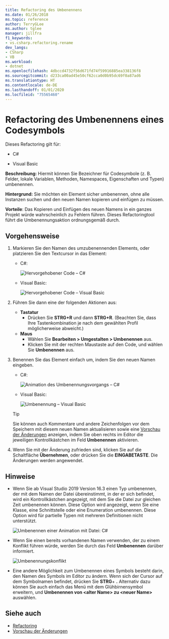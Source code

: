 ```yaml
---
title: Refactoring des Umbenennens
ms.date: 01/26/2018
ms.topic: reference
author: TerryGLee
ms.author: tglee
manager: jillfra
f1_keywords:
- vs.csharp.refactoring.rename
dev_langs:
- CSharp
- VB
ms.workload:
- dotnet
ms.openlocfilehash: 4dbccd4732f56d671fd74f59916885ea338136f8
ms.sourcegitcommit: d233ca00ad45e50cf62cca0d0b95dc69f0a87ad6
ms.translationtype: HT
ms.contentlocale: de-DE
ms.lasthandoff: 01/01/2020
ms.locfileid: "75565460"
---
```

# <a name="rename-a-code-symbol-refactoring"></a>Refactoring des Umbenennens eines Codesymbols

Dieses Refactoring gilt für:

- C#

- Visual Basic

**Beschreibung:** Hiermit können Sie Bezeichner für Codesymbole (z. B. Felder, lokale Variablen, Methoden, Namespaces, Eigenschaften und Typen) umbenennen.

**Hintergrund:** Sie möchten ein Element sicher umbenennen, ohne alle Instanzen suchen und den neuen Namen kopieren und einfügen zu müssen.

**Vorteile**: Das Kopieren und Einfügen des neuen Namens in ein ganzes Projekt würde wahrscheinlich zu Fehlern führen. Dieses Refactoringtool führt die Umbenennungsaktion ordnungsgemäß durch.

## <a name="how-to"></a>Vorgehensweise

1. Markieren Sie den Namen des umzubenennenden Elements, oder platzieren Sie den Textcursor in das Element:

   - C#:

       ![Hervorgehobener Code – C#](media/rename-highlight-cs.png)

   - Visual Basic:

       ![Hervorgehobener Code – Visual Basic](media/rename-highlight-vb.png)

2. Führen Sie dann eine der folgenden Aktionen aus:

   - **Tastatur**
      - Drücken Sie **STRG+R** und dann **STRG+R**. (Beachten Sie, dass Ihre Tastenkombination je nach dem gewählten Profil möglicherweise abweicht.)
   - **Maus**
      - Wählen Sie **Bearbeiten > Umgestalten > Umbenennen** aus.
      - Klicken Sie mit der rechten Maustaste auf den Code, und wählen Sie **Umbenennen** aus.

3. Benennen Sie das Element einfach um, indem Sie den neuen Namen eingeben.

   - C#:

      ![Animation des Umbenennungsvorgangs – C#](media/rename-animated-cs.gif)

   - Visual Basic:

      ![Umbenennung – Visual Basic](media/rename-rename-vb.png)

   > [!TIP]
   > Sie können auch Kommentare und andere Zeichenfolgen vor dem Speichern mit diesem neuen Namen aktualisieren sowie eine [Vorschau der Änderungen](../../ide/preview-changes.md) anzeigen, indem Sie oben rechts im Editor die jeweiligen Kontrollkästchen im Feld **Umbenennen** aktivieren.

4. Wenn Sie mit der Änderung zufrieden sind, klicken Sie auf die Schaltfläche **Übernehmen**, oder drücken Sie die **EINGABETASTE**. Die Änderungen werden angewendet.

## <a name="remarks"></a>Hinweise

- Wenn Sie ab Visual Studio 2019 Version 16.3 einen Typ umbenennen, der mit dem Namen der Datei übereinstimmt, in der er sich befindet, wird ein Kontrollkästchen angezeigt, mit dem Sie die Datei zur gleichen Zeit umbenennen können. Diese Option wird angezeigt, wenn Sie eine Klasse, eine Schnittstelle oder eine Enumeration umbenennen. Diese Option wird für partielle Typen mit mehreren Definitionen nicht unterstützt.

   ![Umbenennen einer Animation mit Datei: C#](media/rename-with-file-animated-cs.gif)

- Wenn Sie einen bereits vorhandenen Namen verwenden, der zu einem Konflikt führen würde, werden Sie durch das Feld **Umbenennen** darüber informiert.

   ![Umbenennungskonflikt](media/rename-conflict-cs.png)

- Eine andere Möglichkeit zum Umbenennen eines Symbols besteht darin, den Namen des Symbols im Editor zu ändern. Wenn sich der Cursor auf dem Symbolnamen befindet, drücken Sie **STRG**+ **.** Alternativ dazu können Sie auch einfach das Menü mit dem Glühbirnensymbol erweitern, und **Umbenennen von \<alter Name> zu \<neuer Name>** auswählen.

## <a name="see-also"></a>Siehe auch

- [Refactoring](../refactoring-in-visual-studio.md)
- [Vorschau der Änderungen](../../ide/preview-changes.md)
